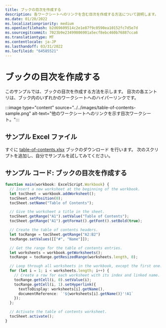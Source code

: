 ```yaml
---
title: ブックの目次を作成する
description: 各ワークシートへのリンクを含む目次を作成する方法について説明します。
ms.date: 01/20/2022
ms.localizationpriority: medium
ms.openlocfilehash: b2d69609514c2e1e87f9c0590ea10152fc7d5e7d
ms.sourcegitcommit: 7023b9e23499806901a5ecf8ebc460b76887cca6
ms.translationtype: MT
ms.contentlocale: ja-JP
ms.lasthandoff: 03/31/2022
ms.locfileid: "64585521"
---
```

# <a name="create-a-workbook-table-of-contents"></a>ブックの目次を作成する

このサンプルでは、ブックの目次を作成する方法を示します。 目次の各エントリは、ブック内のいずれかのワークシートへのハイパーリンクです。

:::image type="content" source="../../images/table-of-contents-sample.png" alt-text="他のワークシートへのリンクを示す目次ワークシート。":::

## <a name="sample-excel-file"></a>サンプル Excel ファイル

すぐに <a href="table-of-contents.xlsx">table-of-contents.xlsx</a> ブックのダウンロード を行います。 次のスクリプトを追加し、自分でサンプルを試してみてください。

## <a name="sample-code-create-a-workbook-table-of-contents"></a>サンプル コード: ブックの目次を作成する

```TypeScript
function main(workbook: ExcelScript.Workbook) {
  // Insert a new worksheet at the beginning of the workbook.
  let tocSheet = workbook.addWorksheet();
  tocSheet.setPosition(0);
  tocSheet.setName("Table of Contents");

  // Give the worksheet a title in the sheet.
  tocSheet.getRange("A1").setValue("Table of Contents");
  tocSheet.getRange("A1").getFormat().getFont().setBold(true);

  // Create the table of contents headers.
  let tocRange = tocSheet.getRange("A2:B2")
  tocRange.setValues([["#", "Name"]]);

  // Get the range for the table of contents entries.
  let worksheets = workbook.getWorksheets();
  tocRange = tocRange.getResizedRange(worksheets.length, 0);

  // Loop through all worksheets in the workbook, except the first one.
  for (let i = 1; i < worksheets.length; i++) {
    // Create a row for each worksheet with its index and linked name.
    tocRange.getCell(i, 0).setValue(i);
    tocRange.getCell(i, 1).setHyperlink({
      textToDisplay: worksheets[i].getName(),
      documentReference: `'${worksheets[i].getName()}'!A1`
    });
  };

  // Activate the table of contents worksheet.
  tocSheet.activate();
}
```
